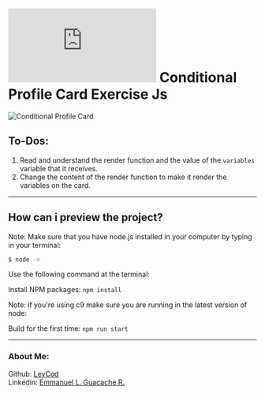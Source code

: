 # [![4Geeks Logo](https://assets.breatheco.de/apis/img/images.php?blob&random&cat=icon&tags=4geeks,16 "4Geeks Logo")](https://assets.breatheco.de/apis/img/images.php?blob&random&cat=icon&tags=4geeks,16 "4Geeks Logo") Conditional Profile Card Exercise Js

![Conditional Profile Card](https://github.com/breatheco-de/exercise-conditional-profile-card/blob/master/preview.gif?raw=true)

## To-Dos:

1. Read and understand the render function and the value of the `variables` variable that it receives.
2. Change the content of the render function to make it render the variables on the card.

------------

## How can i preview the project?

Note: Make sure that you have node.js installed in your computer by typing in your terminal:

```bash
$ node -v
```

Use the following command at the terminal:

Install NPM packages: `npm install`

Note: if you're using c9 make sure you are running in the latest version of node: 

Build for the first time: `npm run start`

------------

### About Me:

Github: [LeyCod](http://https://github.com/LeyCod "LeyCod")
<br>
Linkedin: [Emmanuel L. Guacache R.](http://https://www.linkedin.com/in/emmanuelleyan/ "Emmanuel Leyan Guacache Rodriguez")

